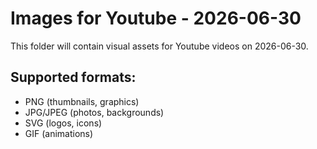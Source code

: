 # Images for Youtube - 2026-06-30

This folder will contain visual assets for Youtube videos on 2026-06-30.

## Supported formats:
- PNG (thumbnails, graphics)
- JPG/JPEG (photos, backgrounds)
- SVG (logos, icons)
- GIF (animations)
